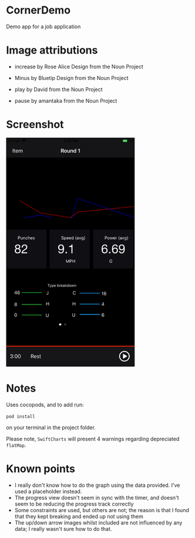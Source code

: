 # CornerDemo
Demo app for a job application


# Image attributions

* increase by Rose Alice Design from the Noun Project

* Minus by Bluetip Design from the Noun Project

* play by David from the Noun Project

* pause by amantaka from the Noun Project

# Screenshot

<img src="./screenshot.png" alt="Screenshot" width="350">

# Notes

Uses cocopods, and to add run:

`pod install`

on your terminal in the project folder.

Please note, `SwiftCharts` will present 4 warnings regarding depreciated `flatMap`.


# Known points

* I really don't know how to do the graph using the data provided.  I've used a placeholder instead.
* The progress view doesn't seem in sync with the timer, and doesn't seem to be reducing the progress track correctly
* Some constraints are used, but others are not; the reason is that I found that they kept breaking and ended up not using them
* The up/down arrow images whilst included are not influenced by any data; I really wasn't sure how to do that.
